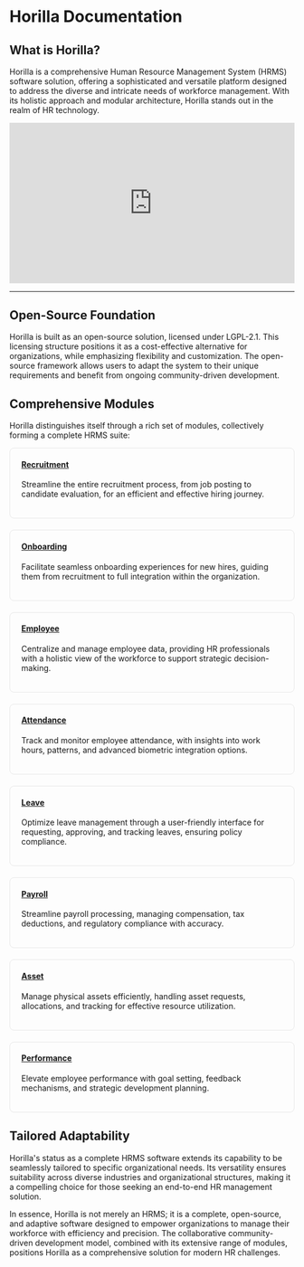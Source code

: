 # Horilla Documentation

## What is Horilla?

Horilla is a comprehensive Human Resource Management System (HRMS) software solution, offering a sophisticated and versatile platform designed to address the diverse and intricate needs of workforce management. With its holistic approach and modular architecture, Horilla stands out in the realm of HR technology.

<div class="responsive-iframe">
  <iframe
    width="689"
    height="500"
    src="https://www.youtube.com/embed/e0Mqxl5yiJ0"
    title="Overview of Horilla HRMS Software Features | Free & Open Source HR Software | All-in-One HR Software"
    frameborder="0"
    allow="accelerometer; autoplay; clipboard-write; encrypted-media; gyroscope; picture-in-picture; web-share"
    referrerpolicy="strict-origin-when-cross-origin"
    allowfullscreen
  ></iframe>
</div>

<style>
  .responsive-iframe {
    position: relative;
    width: 100%;
    padding-bottom: 56.25%; /* 16:9 aspect ratio */
    height: 0;
    overflow: hidden;
  }

  .responsive-iframe iframe {
    position: absolute;
    top: 0;
    left: 0;
    width: 100%;
    height: 100%;
  }
</style>

---

## Open-Source Foundation

Horilla is built as an open-source solution, licensed under LGPL-2.1. This licensing structure positions it as a cost-effective alternative for organizations, while emphasizing flexibility and customization. The open-source framework allows users to adapt the system to their unique requirements and benefit from ongoing community-driven development.

## Comprehensive Modules

Horilla distinguishes itself through a rich set of modules, collectively forming a complete HRMS suite:

<div style="display: flex; flex-wrap: wrap; gap: 20px;">
<div style="border: 1px solid #e8e8e8; border-radius: 8px; padding: 0px 20px 20px 20px; width: 100%;">
  <h4><a href="/functional/v1.0/recruitment">Recruitment</a></h4>
  <p>Streamline the entire recruitment process, from job posting to candidate evaluation, for an efficient and effective hiring journey.</p>
</div>

<div style="border: 1px solid #e8e8e8; border-radius: 8px; padding: 0px 20px 20px 20px; width: 100%;">
  <h4><a href="/functional/v1.0/onboarding">Onboarding</a></h4>
  <p>Facilitate seamless onboarding experiences for new hires, guiding them from recruitment to full integration within the organization.</p>
</div>

<div style="border: 1px solid #e8e8e8; border-radius: 8px; padding: 0px 20px 20px 20px; width: 100%;">
  <h4><a href="/functional/v1.0/employee">Employee</a></h4>
  <p>Centralize and manage employee data, providing HR professionals with a holistic view of the workforce to support strategic decision-making.</p>
</div>

<div style="border: 1px solid #e8e8e8; border-radius: 8px; padding: 0px 20px 20px 20px; width: 100%;">
  <h4><a href="/functional/v1.0/attendance">Attendance</a></h4>
  <p>Track and monitor employee attendance, with insights into work hours, patterns, and advanced biometric integration options.</p>
</div>

<div style="border: 1px solid #e8e8e8; border-radius: 8px; padding: 0px 20px 20px 20px; width: 100%;">
  <h4><a href="/functional/v1.0/leave">Leave</a></h4>
  <p>Optimize leave management through a user-friendly interface for requesting, approving, and tracking leaves, ensuring policy compliance.</p>
</div>

<div style="border: 1px solid #e8e8e8; border-radius: 8px; padding: 0px 20px 20px 20px; width: 100%;">
  <h4><a href="/functional/v1.0/payroll">Payroll</a></h4>
  <p>Streamline payroll processing, managing compensation, tax deductions, and regulatory compliance with accuracy.</p>
</div>

<div style="border: 1px solid #e8e8e8; border-radius: 8px; padding: 0px 20px 20px 20px; width: 100%;">
  <h4><a href="/functional/v1.0/asset">Asset</a></h4>
  <p>Manage physical assets efficiently, handling asset requests, allocations, and tracking for effective resource utilization.</p>
</div>

<div style="border: 1px solid #e8e8e8; border-radius: 8px; padding: 0px 20px 20px 20px; width: 100%;">
  <h4><a href="/functional/v1.0/performance">Performance</a></h4>
  <p>Elevate employee performance with goal setting, feedback mechanisms, and strategic development planning.</p>
</div>

</div>

## Tailored Adaptability

Horilla's status as a complete HRMS software extends its capability to be seamlessly tailored to specific organizational needs. Its versatility ensures suitability across diverse industries and organizational structures, making it a compelling choice for those seeking an end-to-end HR management solution.

In essence, Horilla is not merely an HRMS; it is a complete, open-source, and adaptive software designed to empower organizations to manage their workforce with efficiency and precision. The collaborative community-driven development model, combined with its extensive range of modules, positions Horilla as a comprehensive solution for modern HR challenges.
